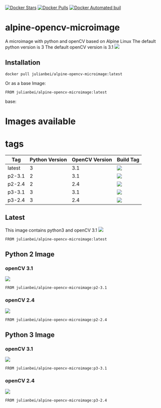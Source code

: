 [![Docker Stars](https://img.shields.io/docker/stars/julianbei/alpine-opencv-microimage.svg?style=flat-square)](https://hub.docker.com/r/julianbei/alpine-opencv-microimage/) [![Docker Pulls](https://img.shields.io/docker/pulls/julianbei/alpine-opencv-microimage.svg?style=flat-square)](https://hub.docker.com/r/julianbei/alpine-opencv-microimage/) [![Docker Automated buil](https://img.shields.io/docker/automated/jrottenberg/ffmpeg.svg?style=flat-square)](https://hub.docker.com/r/julianbei/alpine-opencv-microimage/)

# alpine-opencv-microimage
A microimage with python and openCV based on Alpine Linux
The default python version is 3
The default openCV version is 3.1
[![](https://badge.imagelayers.io/julianbei/alpine-opencv-microimage:latest.svg)](https://imagelayers.io/?images=julianbei/alpine-opencv-microimage:latest 'Get your own badge on imagelayers.io')
## Installation
```
docker pull julianbei/alpine-opencv-microimage:latest
```

Or as a base Image:
```
FROM julianbei/alpine-opencv-microimage:latest
```
base:

# Images available
# tags
| Tag    | Python Version | OpenCV Version | Build Tag                                                                                                                                                                                           |
|--------|----------------|----------------|-----------------------------------------------------------------------------------------------------------------------------------------------------------------------------------------------------|
| latest | 3              | 3.1            | [![](https://badge.imagelayers.io/julianbei/alpine-opencv-microimage:latest.svg)](https://imagelayers.io/?images=julianbei/alpine-opencv-microimage:latest 'Get your own badge on imagelayers.io')  |
| p2-3.1 | 2              | 3.1            | [![](https://badge.imagelayers.io/julianbei/alpine-opencv-microimage:latest.svg)](https://imagelayers.io/?images=julianbei/alpine-opencv-microimage:python2 'Get your own badge on imagelayers.io') |
| p2-2.4 | 2              | 2.4            | [![](https://badge.imagelayers.io/julianbei/alpine-opencv-microimage:latest.svg)](https://imagelayers.io/?images=julianbei/alpine-opencv-microimage:python2 'Get your own badge on imagelayers.io') |
| p3-3.1 | 3              | 3.1            | [![](https://badge.imagelayers.io/julianbei/alpine-opencv-microimage:p3-3.1.svg)](https://imagelayers.io/?images=julianbei/alpine-opencv-microimage:p3-3.1 'Get your own badge on imagelayers.io')  |
| p3-2.4 | 3              | 2.4            | [![](https://badge.imagelayers.io/julianbei/alpine-opencv-microimage:p3-2.4.svg)](https://imagelayers.io/?images=julianbei/alpine-opencv-microimage:p3-2.4 'Get your own badge on imagelayers.io')  |

## Latest
This image contains python3 and openCV 3.1
[![](https://badge.imagelayers.io/julianbei/alpine-opencv-microimage:latest.svg)](https://imagelayers.io/?images=julianbei/alpine-opencv-microimage:latest 'Get your own badge on imagelayers.io')
```
FROM julianbei/alpine-opencv-microimage:latest
```

## Python 2 Image
### openCV 3.1
 [![](https://badge.imagelayers.io/julianbei/alpine-opencv-microimage:latest.svg)](https://imagelayers.io/?images=julianbei/alpine-opencv-microimage:python2 'Get your own badge on imagelayers.io')
```
FROM julianbei/alpine-opencv-microimage:p2-3.1
```

### openCV 2.4
 [![](https://badge.imagelayers.io/julianbei/alpine-opencv-microimage:latest.svg)](https://imagelayers.io/?images=julianbei/alpine-opencv-microimage:python2 'Get your own badge on imagelayers.io')
 ```
 FROM julianbei/alpine-opencv-microimage:p2-2.4
 ```

## Python 3 Image
### openCV 3.1
 [![](https://badge.imagelayers.io/julianbei/alpine-opencv-microimage:p3-3.1.svg)](https://imagelayers.io/?images=julianbei/alpine-opencv-microimage:p3-3.1 'Get your own badge on imagelayers.io')
```
FROM julianbei/alpine-opencv-microimage:p3-3.1
```

### openCV 2.4
 [![](https://badge.imagelayers.io/julianbei/alpine-opencv-microimage:p3-2.4.svg)](https://imagelayers.io/?images=julianbei/alpine-opencv-microimage:p3-2.4 'Get your own badge on imagelayers.io')
 ```
 FROM julianbei/alpine-opencv-microimage:p3-2.4
 ```
